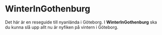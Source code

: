 # WinterInGothenburg

Det här är en reseguide till nyanlända i Göteborg. I **WinterInGothenburg** ska du kunna slå upp allt nu är nyfiken på vintern i Göteborg.

